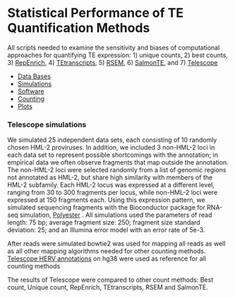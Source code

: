 # Statistical Performance of TE Quantification Methods

All scripts needed to examine the sensitivity and biases of computational approaches for quantifying TE expression: 1) unique counts, 2) best counts, 3) [RepEnrich](https://github.com/nerettilab/RepEnrich2), 4) [TEtranscripts](http://hammelllab.labsites.cshl.edu/software/), 5) [RSEM](http://deweylab.github.io/RSEM/), 6) [SalmonTE](https://github.com/LiuzLab/SalmonTE), and 7) [Telescope](https://github.com/mlbendall/telescope)

* [Data Bases](DB_creation.md)
* [Simulations](Simulations.md)
* [Software](Software.md)
* [Counting](Count_Plots.md)
* [Plots](Images.md)

### Telescope simulations

We simulated 25 independent data sets, each consisting of 10 randomly chosen HML-2 proviruses. In addition, we included 3 non-HML-2 loci in each data set to represent possible shortcomings with the annotation; in empirical data we often observe fragments that map outside the annotation. The non-HML-2 loci were selected randomly from a list of genomic regions not annotated as HML-2, but share high similarity with members of the HML-2 subfamily. Each HML-2 locus was expressed at a different level, ranging from 30 to 300 fragments per locus, while non-HML-2 loci were expressed at 150 fragments each. Using this expression pattern, we simulated sequencing fragments with the Bioconductor package for RNA-seq simulation, [Polyester](https://bioconductor.org/packages/release/bioc/html/polyester.html) . All simulations used the parameters of read length: 75 bp; average fragment size: 250; fragment size standard deviation: 25; and an Illumina error model with an error rate of 5e-3.

After reads were simulated bowtie2 was used for mapping all reads as well as all other mapping algorithms needed for other counting methods. [Telescope HERV annotations](https://github.com/mlbendall/telescope_annotation_db/tree/master/builds) on hg38 were used as reference for all counting methods

The results of Telescope were compared to other count methods: Best count, Unique count, RepEnrich, TEtranscripts, RSEM and SalmonTE. 

